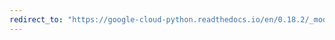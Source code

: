 ```yaml
---
redirect_to: "https://google-cloud-python.readthedocs.io/en/0.18.2/_modules/gcloud/bigtable/table.html"
---
```

